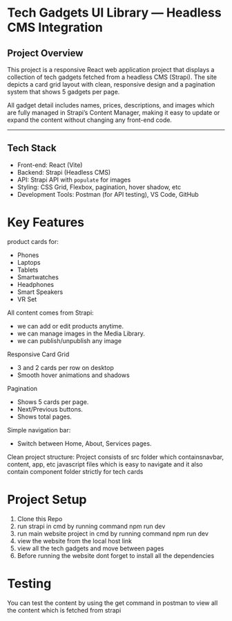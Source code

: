 # Tech Gadgets UI Library — Headless CMS Integration

##  Project Overview

This project is a responsive React web application project that displays a collection of tech gadgets fetched from a headless CMS (Strapi). 
The site depicts a card grid layout with clean, responsive design and a pagination system that shows 5 gadgets per page.

All gadget detail includes names, prices, descriptions, and images which are fully managed in Strapi’s Content Manager, making it easy to update or expand the content without changing any front-end code.

---

## Tech Stack

- Front-end: React (Vite)
- Backend: Strapi (Headless CMS)
- API: Strapi API with `populate` for images
- Styling: CSS Grid, Flexbox, pagination, hover shadow, etc
- Development Tools: Postman (for API testing), VS Code, GitHub


# Key Features

 product cards for:
  - Phones
  - Laptops
  - Tablets
  - Smartwatches
  - Headphones
  - Smart Speakers  
  - VR Set

All content comes from Strapi:
  - we can add or edit products anytime.
  - we can manage images in the Media Library.
  - we can publish/unpublish any image

Responsive Card Grid
  - 3 and 2 cards per row on desktop
  - Smooth hover animations and shadows

Pagination
  - Shows 5 cards per page.
  - Next/Previous buttons.
  - Shows total pages.

Simple navigation bar:
  - Switch between Home, About, Services pages.

Clean project structure:
 Project consists of src folder which containsnavbar, content, app, etc javascript files which is easy to navigate and it also contain component folder strictly for tech cards


# Project Setup

1. Clone this Repo
2. run strapi in cmd by running command npm run dev
3. run main website project in cmd by running command npm run dev
4. view the website from the local host link
5. view all the tech gadgets and move between pages
6. Before running the website dont forget to install all the dependencies

# Testing 
  You can test the content by using the get command in postman to view all the content which is fetched from strapi 


